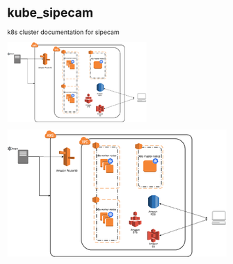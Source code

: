 # kube_sipecam
k8s cluster documentation for sipecam


<img width="320" alt="imagen" src="https://github.com/CONABIO/kube_sipecam/blob/master/imgs/KUBE_SIPECAM_AWS.png">

![KUBE_SIPECAM](imgs/KUBE_SIPECAM_AWS.png)
